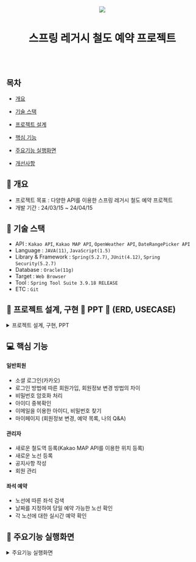 <h1 align="center"><img src="https://cdn-icons-png.freepik.com/512/2855/2855692.png" style="width: 300; height: 150"></h1>
<h1 align="center">스프링 레거시 철도 예약 프로젝트</h1>
<br/><br/>

## 목차
  
  - [개요](https://github.com/JongHoonKim1004/Korail01#-개요)
  
  - [기술 스택](https://github.com/JongHoonKim1004/Korail01#-기술-스택)
    
  - [프로젝트 설계](https://github.com/JongHoonKim1004/Korail01#-프로젝트-설계)
    
  - [핵심 기능](https://github.com/JongHoonKim1004/Korail01#-핵심-기능)
    
  - [주요기능 실행화면](https://github.com/JongHoonKim1004/Korail01#-주요기능-실행화면)
    
  - [개선사항](https://github.com/JongHoonKim1004/Korail01#-개선사항)

## 🚩 개요
 - 프로젝트 목표 : 다양한 API를 이용한 스프링 레거시 철도 예약 프로젝트
 - 개발 기간 : 24/03/15 ~ 24/04/15
   
## 🔧 기술 스택
 - API : `Kakao API`, `Kakao MAP API`, `OpenWeather API`, `DateRangePicker API`
 - Language : `JAVA(11)`, `JavaScript(1.5)`
 - Library & Framework : `Spring(5.2.7)`, `JUnit(4.12)`, `Spring Security(5.2.7)`
 - Database : `Oracle(11g)`
 - Target : `Web Browser`
 - Tool : `Spring Tool Suite 3.9.18 RELEASE`
 - ETC : `Git`


## 👾 프로젝트 설계, 구현 📂 PPT 📂 (ERD, USECASE)

<details><summary>프로젝트 설계, 구현, PPT</summary>

<div align="center">

| ![Project_Korail_PPT_01](https://github.com/JongHoonKim1004/Korail01/assets/155927559/422536b5-6f43-4282-a82f-81f26024cd15) | ![Project_Korail_PPT_02](https://github.com/JongHoonKim1004/Korail01/assets/155927559/704e9eb5-3b72-4246-92cb-1f81d8a64aba) |
| :-------------: | :-------------: | 
| ![Project_Korail_PPT_03](https://github.com/JongHoonKim1004/Korail01/assets/155927559/0b13c47c-9dd4-4f34-8802-cabde6f408da) | ![Project_Korail_PPT_04](https://github.com/JongHoonKim1004/Korail01/assets/155927559/97e74222-1da9-4d8e-9232-46e65dc0aa47) |
| ![Project_Korail_PPT_05](https://github.com/JongHoonKim1004/Korail01/assets/155927559/c6c3f7c5-b0c2-4e88-87e4-7e3fbca062ec) | ![Project_Korail_PPT_06](https://github.com/JongHoonKim1004/Korail01/assets/155927559/56ef842f-0b75-4a8f-be27-f2244b68e9d5) |
| ![Project_Korail_PPT_07](https://github.com/JongHoonKim1004/Korail01/assets/155927559/5979f56b-d81c-425e-969e-ff81c7315039) | ![Project_Korail_PPT_08](https://github.com/JongHoonKim1004/Korail01/assets/155927559/f61a8142-fc7a-44f7-a83c-db8ba67c75c6) |
| ![Project_Korail_PPT_09](https://github.com/JongHoonKim1004/Korail01/assets/155927559/e2efe8d8-503c-4d04-8804-8d52e56b1df5) | ![Project_Korail_PPT_10](https://github.com/JongHoonKim1004/Korail01/assets/155927559/8657588c-46c6-4b04-b8da-2da79cb337c5) |
| ![Project_Korail_PPT_11](https://github.com/JongHoonKim1004/Korail01/assets/155927559/21089ff9-5bd7-42a3-88b6-defb0d273785) | ![Project_Korail_PPT_12](https://github.com/JongHoonKim1004/Korail01/assets/155927559/bbc74ba8-48af-4e57-baac-af22ce6285a0) |
| ![Project_Korail_PPT_13](https://github.com/JongHoonKim1004/Korail01/assets/155927559/8dce2a8f-cce8-4793-a9fa-28c3abc08713) | ![Project_Korail_PPT_14](https://github.com/JongHoonKim1004/Korail01/assets/155927559/be48fc28-c35d-4e3c-b4a4-b18421da92e6) |
| ![Project_Korail_PPT_15](https://github.com/JongHoonKim1004/Korail01/assets/155927559/42a5674f-f144-440d-87a8-5ebe21f970ce) | ![Project_Korail_PPT_16](https://github.com/JongHoonKim1004/Korail01/assets/155927559/4c1ad778-31cc-42b6-90d4-3a1323eff654) |
| ![Project_Korail_PPT_17](https://github.com/JongHoonKim1004/Korail01/assets/155927559/3d112e85-245c-495d-91c9-f70422cc561c) | ![Project_Korail_PPT_18](https://github.com/JongHoonKim1004/Korail01/assets/155927559/2b7a533e-049a-4390-a2c2-997239ca059c) |
| ![Project_Korail_PPT_19](https://github.com/JongHoonKim1004/Korail01/assets/155927559/9d1baebf-6b75-42f0-bdde-fbac20126fd1) | ![Project_Korail_PPT_20](https://github.com/JongHoonKim1004/Korail01/assets/155927559/697ee149-5f33-4c13-91b6-e00a1c1219d2) |
| ![Project_Korail_PPT_21](https://github.com/JongHoonKim1004/Korail01/assets/155927559/6ed02571-6070-4195-bf3a-e4166b32ceab) | ![Project_Korail_PPT_22](https://github.com/JongHoonKim1004/Korail01/assets/155927559/a9070801-0f15-46ab-9414-122ae4d41046) |
| ![Project_Korail_PPT_23](https://github.com/JongHoonKim1004/Korail01/assets/155927559/24b3b652-5c25-4a1e-8666-2f081fbe60bf) | ![Project_Korail_PPT_24](https://github.com/JongHoonKim1004/Korail01/assets/155927559/fe3862af-f611-40dc-a48b-fcebdda5a012) |
| ![Project_Korail_PPT_25](https://github.com/JongHoonKim1004/Korail01/assets/155927559/173a8e74-7776-494d-a68b-d446c2a69529) | ![Project_Korail_PPT_26](https://github.com/JongHoonKim1004/Korail01/assets/155927559/4e7ad88e-9a31-4863-8eda-f7f328e2f591) |
| ![Project_Korail_PPT_27](https://github.com/JongHoonKim1004/Korail01/assets/155927559/18e2bb25-f1ac-482a-b46c-40dc050f6295) | ![Project_Korail_PPT_28](https://github.com/JongHoonKim1004/Korail01/assets/155927559/6fff579b-63ed-44ed-be9b-651319c73bae) |
| ![Project_Korail_PPT_29](https://github.com/JongHoonKim1004/Korail01/assets/155927559/e26db6c2-8591-4b59-bd29-8d1c953ed435) | ![Project_Korail_PPT_30](https://github.com/JongHoonKim1004/Korail01/assets/155927559/a785a6b4-93c2-41ae-b8c9-ce0186f10729) |
| ![Project_Korail_PPT_31](https://github.com/JongHoonKim1004/Korail01/assets/155927559/2fc7c475-aec8-4d5f-8aa1-a75c62c759a9) | ![Project_Korail_PPT_32](https://github.com/JongHoonKim1004/Korail01/assets/155927559/550040ee-495f-4ecf-bf1b-bda8b6daa77c) |
| ![Project_Korail_PPT_33](https://github.com/JongHoonKim1004/Korail01/assets/155927559/64eb41b1-c6fc-4088-afcb-4806672f7a47) | ![Project_Korail_PPT_34](https://github.com/JongHoonKim1004/Korail01/assets/155927559/5a92c35e-5a9a-4c66-a062-9445d35deb39) |
| ![Project_Korail_PPT_35](https://github.com/JongHoonKim1004/Korail01/assets/155927559/790af248-bea3-4945-beee-da82bc87f43d) | ![Project_Korail_PPT_36](https://github.com/JongHoonKim1004/Korail01/assets/155927559/4fc2ea3a-ed44-4eb2-b02f-6556ceb90758) |
| ![Project_Korail_PPT_37](https://github.com/JongHoonKim1004/Korail01/assets/155927559/8d3f7642-fa54-4da2-b603-1586fd278095) | ![Project_Korail_PPT_38](https://github.com/JongHoonKim1004/Korail01/assets/155927559/971d4727-a244-42bc-95fc-e9ec7badb764) |
| ![Project_Korail_PPT_39](https://github.com/JongHoonKim1004/Korail01/assets/155927559/14854d2c-61eb-4e79-a20d-4cd39999ba29) | ![Project_Korail_PPT_40](https://github.com/JongHoonKim1004/Korail01/assets/155927559/144fc0db-8776-41fd-ba7b-a59b148fae15) |
| ![Project_Korail_PPT_41](https://github.com/JongHoonKim1004/Korail01/assets/155927559/2f826f0c-7491-495b-8c17-c3607cbb0f2e) | ![Project_Korail_PPT_42](https://github.com/JongHoonKim1004/Korail01/assets/155927559/296a9ad7-173c-4fcc-b7c6-1902d74f1a15) |
| ![Project_Korail_PPT_43](https://github.com/JongHoonKim1004/Korail01/assets/155927559/33356dc3-b8d9-477d-915e-03074c143bb3) | ![Project_Korail_PPT_44](https://github.com/JongHoonKim1004/Korail01/assets/155927559/ff09f2ca-a74c-4bed-99b7-5d4c9520a826) |
| ![Project_Korail_PPT_45](https://github.com/JongHoonKim1004/Korail01/assets/155927559/9a4993c2-ccc9-46db-bc2f-2d83f9649930) | ![Project_Korail_PPT_46](https://github.com/JongHoonKim1004/Korail01/assets/155927559/93038448-3b29-4a26-80a9-ea1ef47e0e84) |
| ![Project_Korail_PPT_47](https://github.com/JongHoonKim1004/Korail01/assets/155927559/4418fc2c-2610-40f7-abc1-e339b97131e9) | ![Project_Korail_PPT_48](https://github.com/JongHoonKim1004/Korail01/assets/155927559/04e2aaa6-e124-44e5-8179-2afad9dddf3f) |
| ![Project_Korail_PPT_49](https://github.com/JongHoonKim1004/Korail01/assets/155927559/04cc7f4b-2dcf-44bf-8cde-75190f6bfa11) | ![Project_Korail_PPT_50](https://github.com/JongHoonKim1004/Korail01/assets/155927559/4b5c9e3f-1799-4366-a852-aab3f420d2b5) |
| ![Project_Korail_PPT_51](https://github.com/JongHoonKim1004/Korail01/assets/155927559/58119f42-d136-487c-be0d-f76800d7624e) | ![Project_Korail_PPT_52](https://github.com/JongHoonKim1004/Korail01/assets/155927559/b6a10284-7d1d-469d-9664-68b6e2fcfbac) |
| ![Project_Korail_PPT_53](https://github.com/JongHoonKim1004/Korail01/assets/155927559/ca78da62-219a-496b-8595-5482bd9dde0a) | ![Project_Korail_PPT_54](https://github.com/JongHoonKim1004/Korail01/assets/155927559/1b3f16ea-1fe5-479d-94e3-1f2ab7ed46a4) |
| ![Project_Korail_PPT_55](https://github.com/JongHoonKim1004/Korail01/assets/155927559/e232cb46-2588-4f89-9a88-b79b401e379c) | ![Project_Korail_PPT_56](https://github.com/JongHoonKim1004/Korail01/assets/155927559/3fa65a56-20d9-458b-966d-b9e472eda825) |
| ![Project_Korail_PPT_57](https://github.com/JongHoonKim1004/Korail01/assets/155927559/28edea12-b5d1-4c90-8936-4af54aa8c6d2) | ![Project_Korail_PPT_58](https://github.com/JongHoonKim1004/Korail01/assets/155927559/c6adb1bd-9dc0-4979-b5ad-b9d22aef9941) |
| ![Project_Korail_PPT_59](https://github.com/JongHoonKim1004/Korail01/assets/155927559/6880c136-a7a9-4df1-b4d9-1b4ab851de03) | ![Project_Korail_PPT_60](https://github.com/JongHoonKim1004/Korail01/assets/155927559/7cdd7d4e-96a5-4f37-b7d0-0deb61d4e0ff) |
| ![Project_Korail_PPT_61](https://github.com/JongHoonKim1004/Korail01/assets/155927559/be937b6c-2e5e-4a4e-93cd-0223c1ca423b) | ![Project_Korail_PPT_62](https://github.com/JongHoonKim1004/Korail01/assets/155927559/ef715db0-1e1f-4757-8109-c51f45c8dd71) |
| ![Project_Korail_PPT_63](https://github.com/JongHoonKim1004/Korail01/assets/155927559/1f8fbef0-6932-4b49-a5ca-5532e19fd076) | ![Project_Korail_PPT_64](https://github.com/JongHoonKim1004/Korail01/assets/155927559/ce506c3c-5ac9-4ed9-ad43-3a019c4e761c) |
| ![Project_Korail_PPT_65](https://github.com/JongHoonKim1004/Korail01/assets/155927559/60fa1eac-44a1-4e27-8d94-587c959502ff) | ![Project_Korail_PPT_66](https://github.com/JongHoonKim1004/Korail01/assets/155927559/120294c2-58eb-481c-88b8-d9b1c0252219) |
| ![Project_Korail_PPT_67](https://github.com/JongHoonKim1004/Korail01/assets/155927559/dfb4416b-470d-4ec2-907a-d230e4c6c126) | ![Project_Korail_PPT_68](https://github.com/JongHoonKim1004/Korail01/assets/155927559/73bd0a4e-6485-40bd-86d5-fb4d8543bdd4) |
| ![Project_Korail_PPT_69](https://github.com/JongHoonKim1004/Korail01/assets/155927559/7540e946-3ef5-46c8-a70b-2e16781a6dd6) | ![Project_Korail_PPT_70](https://github.com/JongHoonKim1004/Korail01/assets/155927559/cf090cf1-1d5f-479a-8d37-67d9a675f879) |
| ![Project_Korail_PPT_71](https://github.com/JongHoonKim1004/Korail01/assets/155927559/56d51862-e360-4157-b232-a17260befc2f) | ![Project_Korail_PPT_72](https://github.com/JongHoonKim1004/Korail01/assets/155927559/792c1d3d-8d5a-4774-bb46-705a7b2a3941) |
| ![Project_Korail_PPT_73](https://github.com/JongHoonKim1004/Korail01/assets/155927559/5332fc92-43d3-4e77-bdde-ab17e05e3509) | ![Project_Korail_PPT_74](https://github.com/JongHoonKim1004/Korail01/assets/155927559/bd197d88-225d-4673-bde0-a19d7de11085) |
| ![Project_Korail_PPT_75](https://github.com/JongHoonKim1004/Korail01/assets/155927559/033245d2-b2ad-443c-bb7e-1bac1d8422a3) | ![Project_Korail_PPT_76](https://github.com/JongHoonKim1004/Korail01/assets/155927559/fa39fc92-3dde-4588-bfb4-140e39244729) |
| ![Project_Korail_PPT_77](https://github.com/JongHoonKim1004/Korail01/assets/155927559/800d1814-96ff-44b1-b9ba-db144c51d4c7) | ![Project_Korail_PPT_78](https://github.com/JongHoonKim1004/Korail01/assets/155927559/bd5e36df-61b7-4dfe-b20f-eff06ed2c4d9) |
| ![Project_Korail_PPT_79](https://github.com/JongHoonKim1004/Korail01/assets/155927559/760b0a6c-f2af-4a2f-b966-bde713745e40) | ![Project_Korail_PPT_80](https://github.com/JongHoonKim1004/Korail01/assets/155927559/75e9d78e-3d89-45f3-b90e-22a2699a8509) |
| ![Project_Korail_PPT_81](https://github.com/JongHoonKim1004/Korail01/assets/155927559/8ada8374-13eb-4b56-ae03-a66a1aefd9a2) | ![Project_Korail_PPT_82](https://github.com/JongHoonKim1004/Korail01/assets/155927559/7c93ac5e-a607-45b9-806e-3d2b83557675) |
| ![Project_Korail_PPT_83](https://github.com/JongHoonKim1004/Korail01/assets/155927559/3c003c83-b0eb-44e9-946e-f8336c2a2df1) | ![Project_Korail_PPT_84](https://github.com/JongHoonKim1004/Korail01/assets/155927559/43db735c-d8d2-43f6-8b31-1af04436cad4) |
| ![Project_Korail_PPT_85](https://github.com/JongHoonKim1004/Korail01/assets/155927559/7afbb19c-5248-475a-956e-bcc4fe9a0070) | ![Project_Korail_PPT_86](https://github.com/JongHoonKim1004/Korail01/assets/155927559/134fe6ea-8056-4cdc-af3f-75794020fc0d) |
| ![Project_Korail_PPT_87](https://github.com/JongHoonKim1004/Korail01/assets/155927559/087e3e02-d90d-4717-a6f0-f441846adf4b) | ![Project_Korail_PPT_88](https://github.com/JongHoonKim1004/Korail01/assets/155927559/8e88a122-6a2b-41eb-ad60-0cb775c2eef6) |
| ![Project_Korail_PPT_89](https://github.com/JongHoonKim1004/Korail01/assets/155927559/ed077115-60b5-4fc9-bf9f-d12d755b0b82) | ![Project_Korail_PPT_90](https://github.com/JongHoonKim1004/Korail01/assets/155927559/a503693e-04b9-41b5-9274-2d25b27a4244) |
| ![Project_Korail_PPT_91](https://github.com/JongHoonKim1004/Korail01/assets/155927559/049fe10c-41e9-4435-ad5a-6daa35f821eb) | ![Project_Korail_PPT_92](https://github.com/JongHoonKim1004/Korail01/assets/155927559/22dcc66b-dd1f-4003-97b6-7a66092e2151) |
| ![Project_Korail_PPT_93](https://github.com/JongHoonKim1004/Korail01/assets/155927559/3a19cfd7-9ec5-48ff-93db-e33d0754806b) | ![Project_Korail_PPT_94](https://github.com/JongHoonKim1004/Korail01/assets/155927559/9cca2e26-cf04-4ce2-bbd2-9d63ed604620) |
| ![Project_Korail_PPT_95](https://github.com/JongHoonKim1004/Korail01/assets/155927559/22440054-8ab8-431d-a5d7-f29a5fcb19c3) | ![Project_Korail_PPT_96](https://github.com/JongHoonKim1004/Korail01/assets/155927559/f15e6caf-654e-454b-8948-d875d9974dce) |
| ![Project_Korail_PPT_97](https://github.com/JongHoonKim1004/Korail01/assets/155927559/1e58decf-499e-4119-817d-77be5c377bd5) | ![Project_Korail_PPT_98](https://github.com/JongHoonKim1004/Korail01/assets/155927559/ac695fb1-0b53-4e3d-8f41-b1dc2e3dfa83) |

</div>
  
</details>

## 💻 핵심 기능

#### 일반회원
- 소셜 로그인(카카오)
- 로그인 방법에 따른 회원가입, 회원정보 변경 방법의 차이
- 비밀번호 암호화 처리
- 아이디 중복확인
- 이메일을 이용한 아이디, 비밀번호 찾기
- 마이페이지 (회원정보 변경, 예약 목록, 나의 Q&A)

#### 관리자
- 새로운 철도역 등록(Kakao MAP API를 이용한 위치 등록)
- 새로운 노선 등록
- 공지사항 작성
- 회원 관리

#### 좌석 예약
- 노선에 따른 좌석 검색
- 날짜를 지정하여 당일 예약 가능한 노선 확인
- 각 노선에 대한 실시간 예약 확인

## 🎇 주요기능 실행화면

<details>
  <summary>주요기능 실행화면</summary>


  
  * **회원가입**
    * 우측 상단 헤더의 `회원가입`을 통하여 회원가입 폼 페이징로 이동할 수 있다.
    * `중복 확인`을 통해 중복되는 아이디가 있는지 확인할 수 있다.
    * `이용약관`을 클릭하면 새로운 팝업창을 통해 이용 약관을 확인할 수 있다.
   
       ![Korail01_register](https://github.com/JongHoonKim1004/Korail01/assets/155927559/7e849c92-6972-4b91-9c6b-06f6fb1827a3)

  * **로그인, 소셜 로그인**
    * 우측 상단 헤더의 `로그인`을 통해 로그인 페이지로 이동할 수 있다.
    * 일반 로그인은 폼에 아이디, 비밀번호를 입력하여 로그인이 가능하다.
    * `카카오 로그인`을 클릭하면 카카오계정을 이용한 소셜 로그인이 가능하다.
    * 카카오계정으로 등록된 이메일로 가입한 계정이 있다면 해당 계정으로 로그인 처리를 하고, 그렇지 않다면 간편 회원가입 페이지로 이동한다.
   
    ![korail02_login&kakaoLogin](https://github.com/JongHoonKim1004/JongHoonKimMedia/blob/main/readme/Korail02_login&KakaoLogin.gif?raw=true)

 * **아아디, 비밀번호 찾기**
   * 로그인 페이지에서 `아이디 찾기`를 통해 아아디 찾기 페이지로 이동할 수 있고 이메일 주소를 입력한 후 `아이디 찾기`를 클릭하면 아아디를 확인할 수 있다.

     ![korail03_idFind](https://github.com/JongHoonKim1004/JongHoonKimMedia/blob/main/readme/Korail03_idFind.gif?raw=true)
     
   * 비밀번호 찾기 페이지에서는 아이디와 계정 등록에서 등록한 이메일 주소를 입력하면 인증번호를 포함한 메일을 전송하고 인증번호를 입력하면 비밀번호를 재설정 할 수 있다.

     ![korail04_passwordFind](https://github.com/JongHoonKim1004/JongHoonKimMedia/blob/main/readme/Korail04_passwordFind.gif?raw=true)
     

 
 * **게시판**
   * 상단 네비게이션 바의 `공지사항`을 통해서 공지사항 목록으로 이동할 수 있고 제목을 클릭하면 해당 공지사항을 확인할 수 있다.
   * `Q&A`를 통해서 질문 목록으로 이동할 수 있고 `Q&A 작성`을 통해 새로운 질문을 작성할 수 있으며 본인이 올린 질문에 대해 수정 및 삭제가 가능하다

     ![korail05_noticeqna](https://github.com/JongHoonKim1004/JongHoonKimMedia/blob/main/readme/Korail05_noticeqna.gif?raw=true)
    
 * **철도역 검색**
   * 상단 네비게이션 바의 `철도역 검색`을 통해 철도역을 검색할 수 있다.
   * 역 이름을 통한 검색과 주소를 통한 검색이 있으며,두 방법 모두 부분적으로 일치하는 모든 결과를 보여준다.

      ![korail06_station](https://github.com/JongHoonKim1004/JongHoonKimMedia/blob/main/readme/Korail06_station.gif?raw=true)


 * **승차권 예약**
   * 상단 네비게이션 바의 `승차권 예매` 혹은 메인 페이지의 `빠른 표 검색`을 통해 노선 검색 결과 페이지로 이동한다.
   * 각 예약의 `예약 검색`을 클릭하면 현재 예약 가능한 좌석이 표시 된다.
   * 원하는 좌석을 선택하고 `다음으로`를 클릭하면 최종적으로 예약 정보를 확인할 수 있고 `예약하기`를 클릭하면 예약이 완료된다.

     ![korail07_reservation](https://github.com/JongHoonKim1004/JongHoonKimMedia/blob/main/readme/Korail07_reservation.gif?raw=true)
  
 * **마이페이지 - 회원 정보 변경**
   * 로그인 후 `마이페이지` -> `정보 수정하기`를 통해 회원정보를 수정할 수 있다. 기본적으로 아이디를 제외한 다른 정보를 수정할 수 있다
     ![korail08_infoModify](https://github.com/JongHoonKim1004/JongHoonKimMedia/blob/main/readme/Korail08_infoModify.gif?raw=true)
     
   * 소셜 로그인으로 로그인 한 경우 아아디, 이름, 이메일은 변경할 수 없다.
     ![korail08_KakaoInfoModify](https://github.com/JongHoonKim1004/JongHoonKimMedia/blob/main/readme/Korail08_KakaoInfoModify.gif?raw=true)


  * **마이페이지 - 나의 예약, 나의 Q&A**
    * `나의 예약`, `나의 Q&A` 모두 `자세히 보기`를 클릭하면 각 항목의 목록 페이지로 이동한다.
    * `나의 Q&A`의 제목을 클릭하면 질문을 자세히 볼 수 있다.
    * `나의 에약`의 예약 번호를 클릭하면 예약을 자세히 볼 수 있으며 `취소하기`를 통해 예약을 취소할 수 있다.
   
      ![korail09_qna_reservation](https://github.com/JongHoonKim1004/JongHoonKimMedia/blob/main/readme/Korail09_qna_reservation.gif?raw=true) 

  * **관리자 로그인, 로그아웃**
    * 관리자 로그인은 메인 페이지 하단의 `관리자 로그인`을 통해 이동한 관리자 로그인 페이지를 통해서 할 수 있다.
    * 관리자 로그아웃은 상단 우측의 인물 아이콘 클릭 후 `Logout` 을 통해 이동한 페이지를 통해 할 수 있다.
   
      ![korail10_adminLogin](https://github.com/JongHoonKim1004/JongHoonKimMedia/blob/main/readme/Korail10_adminLogin.gif?raw=true)

  * **관리자 페이지 - 공지사항**
    * 관리자 페이지 좌측 사이드바에서 `공지사항` -> `공지사항 목록`을 통해 공지사항 목록 페이지로 접근할 수 있다.
    * `공지사항 작성`을 통해 새로운 공지사항을 작성할 수 있다.

      ![korail11_adminNotice](https://github.com/JongHoonKim1004/JongHoonKimMedia/blob/main/readme/Korail11_adminNotice.gif?raw=true)

  * **관리자 페이지 - Q&A**
    * 관리자 페이지 좌측 사이드바에서 `Q&A` -> `Q&A 목록`을 통해 질문 목록을 호출하고 제목을 클릭하면 질문을 자세히 볼 수 있다.
    * 질문 내용 하단의 `Reply` 버튼을 통해 답글을 작성할 수 있으며, 작성된 답글은 질문을 보는 페이지 하단에서 확인할 수 있다.
   
      ![korail12_qnaReply](https://github.com/JongHoonKim1004/JongHoonKimMedia/blob/main/readme/Korail12_qnaReply.gif?raw=true) 




































</details>
